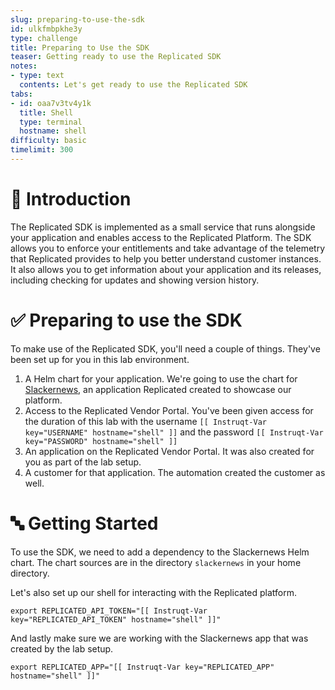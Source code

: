 ```yaml
---
slug: preparing-to-use-the-sdk
id: ulkfmbpkhe3y
type: challenge
title: Preparing to Use the SDK
teaser: Getting ready to use the Replicated SDK
notes:
- type: text
  contents: Let's get ready to use the Replicated SDK
tabs:
- id: oaa7v3tv4y1k
  title: Shell
  type: terminal
  hostname: shell
difficulty: basic
timelimit: 300
---
```


👋 Introduction
===============

The Replicated SDK is implemented as a small service that runs
alongside your application and enables access to the Replicated
Platform. The SDK allows you to enforce your entitlements and
take advantage of the telemetry that Replicated provides to help
you better understand customer instances. It also allows you
to get information about your application and its releases,
including checking for updates and showing version history.


✅ Preparing to use the SDK
===========================

To make use of the Replicated SDK, you'll need a couple of
things. They've been set up for you in this lab environment.

1. A Helm chart for your application. We're going to use the
   chart for [Slackernews](https://slackernews.io), an application
   Replicated created to showcase our platform.
2. Access to the Replicated Vendor Portal. You've been given
   access for the duration of this lab with the username
   `[[ Instruqt-Var key="USERNAME" hostname="shell" ]]` and
   the password `[[ Instruqt-Var key="PASSWORD" hostname="shell" ]]`
3. An application on the Replicated Vendor Portal. It was also
   created for you as part of the lab setup.
4. A customer for that application. The automation created the
   customer as well.

🔤 Getting Started
==================

To use the SDK, we need to add a dependency to the Slackernews
Helm chart. The chart sources are in the directory `slackernews` in
your home directory.

Let's also set up our shell for interacting with the Replicated
platform.

```
export REPLICATED_API_TOKEN="[[ Instruqt-Var key="REPLICATED_API_TOKEN" hostname="shell" ]]"
```

And lastly make sure we are working with the Slackernews app that was
created by the lab setup.

```
export REPLICATED_APP="[[ Instruqt-Var key="REPLICATED_APP" hostname="shell" ]]"
```

